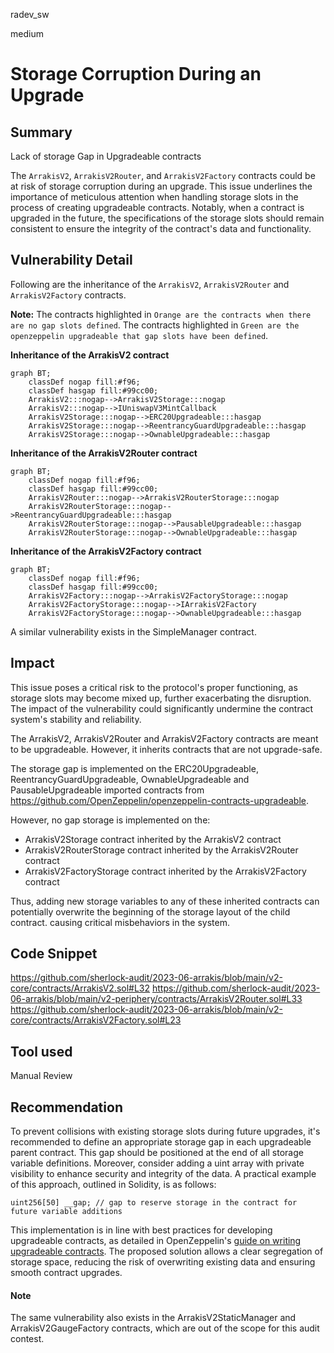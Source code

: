 radev_sw

medium

# Storage Corruption During an Upgrade

## Summary
Lack of storage Gap in Upgradeable contracts

The `ArrakisV2`, `ArrakisV2Router`, and `ArrakisV2Factory` contracts could be at risk of storage corruption during an upgrade. This issue underlines the importance of meticulous attention when handling storage slots in the process of creating upgradeable contracts. Notably, when a contract is upgraded in the future, the specifications of the storage slots should remain consistent to ensure the integrity of the contract's data and functionality.


## Vulnerability Detail
Following are the inheritance of the `ArrakisV2`, `ArrakisV2Router` and `ArrakisV2Factory` contracts.

**Note:** The contracts highlighted in `Orange are the contracts when there are no gap slots defined`. The contracts highlighted in `Green are the openzeppelin upgradeable that gap slots have been defined`.

**Inheritance of the ArrakisV2 contract**

```mermaid
graph BT;
	classDef nogap fill:#f96;
	classDef hasgap fill:#99cc00;
    ArrakisV2:::nogap-->ArrakisV2Storage:::nogap
    ArrakisV2:::nogap-->IUniswapV3MintCallback
    ArrakisV2Storage:::nogap-->ERC20Upgradeable:::hasgap
    ArrakisV2Storage:::nogap-->ReentrancyGuardUpgradeable:::hasgap
    ArrakisV2Storage:::nogap-->OwnableUpgradeable:::hasgap
```


**Inheritance of the ArrakisV2Router contract**

```mermaid
graph BT;
	classDef nogap fill:#f96;
	classDef hasgap fill:#99cc00;
    ArrakisV2Router:::nogap-->ArrakisV2RouterStorage:::nogap
    ArrakisV2RouterStorage:::nogap-->ReentrancyGuardUpgradeable:::hasgap
    ArrakisV2RouterStorage:::nogap-->PausableUpgradeable:::hasgap
    ArrakisV2RouterStorage:::nogap-->OwnableUpgradeable:::hasgap
```


**Inheritance of the ArrakisV2Factory contract**

```mermaid
graph BT;
	classDef nogap fill:#f96;
	classDef hasgap fill:#99cc00;
    ArrakisV2Factory:::nogap-->ArrakisV2FactoryStorage:::nogap
    ArrakisV2FactoryStorage:::nogap-->IArrakisV2Factory
    ArrakisV2FactoryStorage:::nogap-->OwnableUpgradeable:::hasgap
```

A similar vulnerability exists in the SimpleManager contract.


## Impact
This issue poses a critical risk to the protocol's proper functioning, as storage slots may become mixed up, further exacerbating the disruption. The impact of the vulnerability could significantly undermine the contract system's stability and reliability.

The ArrakisV2, ArrakisV2Router and ArrakisV2Factory contracts are meant to be upgradeable. However, it inherits contracts that are not upgrade-safe.

The storage gap is implemented on the ERC20Upgradeable, ReentrancyGuardUpgradeable, OwnableUpgradeable and PausableUpgradeable imported contracts from https://github.com/OpenZeppelin/openzeppelin-contracts-upgradeable.

However, no gap storage is implemented on the:
 - ArrakisV2Storage contract inherited by the ArrakisV2 contract
 - ArrakisV2RouterStorage contract inherited by the ArrakisV2Router contract
 - ArrakisV2FactoryStorage contract inherited by the ArrakisV2Factory contract

Thus, adding new storage variables to any of these inherited contracts can potentially overwrite the beginning of the storage layout of the child contract. causing critical misbehaviors in the system.

## Code Snippet
https://github.com/sherlock-audit/2023-06-arrakis/blob/main/v2-core/contracts/ArrakisV2.sol#L32
https://github.com/sherlock-audit/2023-06-arrakis/blob/main/v2-periphery/contracts/ArrakisV2Router.sol#L33
https://github.com/sherlock-audit/2023-06-arrakis/blob/main/v2-core/contracts/ArrakisV2Factory.sol#L23


## Tool used
Manual Review


## Recommendation
To prevent collisions with existing storage slots during future upgrades, it's recommended to define an appropriate storage gap in each upgradeable parent contract. This gap should be positioned at the end of all storage variable definitions. Moreover, consider adding a uint array with private visibility to enhance security and integrity of the data. A practical example of this approach, outlined in Solidity, is as follows:

```solidity
uint256[50] __gap; // gap to reserve storage in the contract for future variable additions
```

This implementation is in line with best practices for developing upgradeable contracts, as detailed in OpenZeppelin's [guide on writing upgradeable contracts](https://docs.openzeppelin.com/upgrades-plugins/1.x/writing-upgradeable#use-upgradeable-libraries). The proposed solution allows a clear segregation of storage space, reducing the risk of overwriting existing data and ensuring smooth contract upgrades.

#### Note
The same vulnerability also exists in the ArrakisV2StaticManager and ArrakisV2GaugeFactory contracts, which are out of the scope for this audit contest.